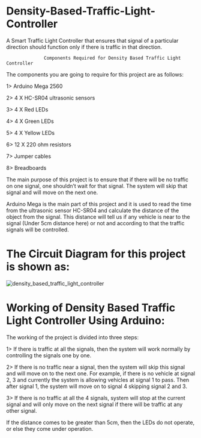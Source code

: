 # Density-Based-Traffic-Light-Controller
A  Smart Traffic Light Controller that ensures that signal of a particular direction should function only if there is traffic in that direction.


                  Components Required for Density Based Traffic Light Controller 

The components you are going to require for this project are as follows:

1> Arduino Mega 2560

2> 4 X HC-SR04 ultrasonic sensors

3> 4 X Red LEDs

4> 4 X Green LEDs

5> 4 X Yellow LEDs

6> 12 X 220 ohm resistors

7> Jumper cables

8> Breadboards


The main purpose of this project is to ensure that if there will be no traffic on one signal, one shouldn’t wait for that signal. The system will skip that signal and will move on the next one.


Arduino Mega is the main part of this project and it is used to read the time from the ultrasonic sensor HC-SR04 and calculate the distance of the object from the signal. This distance will tell us if any vehicle is near to the signal (Under 5cm distance here) or not and according to that the traffic signals will be controlled.


 
 # The Circuit Diagram for this project is shown as:
 
 
 
   ![density_based_traffic_light_controller](https://user-images.githubusercontent.com/64331214/146633463-d9f67cd6-1a04-420e-998c-51c8dfb5f11b.png)




 #  Working of Density Based Traffic Light Controller Using Arduino:
 
The working of the project is divided into three steps:

1> If there is traffic at all the signals, then the system will work normally by controlling the signals one by one.

2> If there is no traffic near a signal, then the system will skip this signal and will move on to the next one. For example, if there is no vehicle at signal 2, 3 and currently the system is allowing vehicles at signal 1 to pass. Then after signal 1, the system will move on to signal 4 skipping signal 2 and 3.

3> If there is no traffic at all the 4 signals, system will stop at the current signal and will only move on the next signal if there will be traffic at any other signal.



If the distance comes to be greater than 5cm, then the LEDs do not operate, or else they come under operation.


                                                           
                                                           

